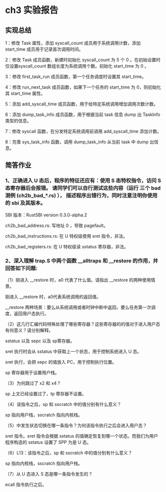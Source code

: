 # ch3 实验报告

## 实现总结
1：修改 Task 属性，添加 syscall_count 成员用于系统调用计数，添加 start_time 成员用于记录首次调用时间。

2：修改 Task 成员函数，新建时初始化 syscall_count 为 5 个 0 。在初始设置时仅设置syscall_count 数组长度为系统调用个数。初始化 start_time 为 0 。

3：修改 first_task_run 成员函数，第一个任务调度时设置其 start_time。

4：修改 run_next_task 成员函数，如果下一个任务的 start_time 为 0，则初始化其 start_time 属性。

5：添加 add_syscall_time 成员函数，用于给特定系统调用增加调用次数计数。

6：添加 dump_task_info 成员函数，用于根据当前 task 信息 dump 出 TaskInfo 类型的信息。

7：修改 syscall 函数，在分发特定系统调用前调用 add_syscall_time 添加计数。

8：完善 sys_task_info 函数，调用 dump_task_info 从当前 task 中 dump 出信息。


## 简答作业

### 1、正确进入 U 态后，程序的特征还应有：使用 S 态特权指令，访问 S 态寄存器后会报错。 请同学们可以自行测试这些内容（运行 三个 bad 测例 (ch2b_bad_*.rs) ）， 描述程序出错行为，同时注意注明你使用的 sbi 及其版本。
SBI 版本：RustSBI version 0.3.0-alpha.2

ch2b_bad_address.rs: 写地址 0 ，导致 pagefault。

ch2b_bad_instructions.rs: 在 U 特权级使用 sret 指令，非法。

ch2b_bad_registers.rs: 在 U 特权级读 sstatus 寄存器，非法。

### 2、深入理解 trap.S 中两个函数 __alltraps 和 __restore 的作用，并回答如下问题:
（1）刚进入 __restore 时，a0 代表了什么值。请指出 __restore 的两种使用情景。

刚进入 __restore 时，a0代表系统调用的返回值。

__restore 两种场景：要么从系统调用或者时钟中断中返回，要么任务第一次调度，返回用户态执行。

（2）这几行汇编代码特殊处理了哪些寄存器？这些寄存器的的值对于进入用户态有何意义？请分别解释。

sstatus 以及 sepc 以及 sp寄存器。

sret 执行时会从 sstatus 中获取上一个状态，用于控制系统进入 U 态。

sret 执行，会把 sepc 的值放入 PC，用于控制执行位置。

sp 寄存器用于设置用户栈。

（3）为何跳过了 x2 和 x4？

sp 上文已经设置过了，tp 寄存器不设置。

（4）该指令之后，sp 和 sscratch 中的值分别有什么意义？

sp 指向用户栈，sscratch 指向内核栈。

（5）中发生状态切换在哪一条指令？为何该指令执行之后会进入用户态？

sret 指令。sret 指令会根据 sstatus 的值确定恢复到哪一个状态。而我们为用户程序构造的 sstatus 设置了 SPP 为是 U 态。

（6）L13：该指令之后，sp 和 sscratch 中的值分别有什么意义？

sp 指向内核栈，sscratch 指向用户栈。

（7）从 U 态进入 S 态是哪一条指令发生的？
 
ecall 指令执行之后。